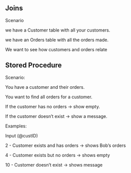 ## Joins 

Scenario 

we have a Customer table with all your customers. 

we have an Orders table with all the orders made. 

We want to see how customers and orders relate 

## Stored Procedure

Scenario:

You have a customer and their orders.

You want to find all orders for a customer.

If the customer has no orders → show empty.

If the customer doesn’t exist → show a message.

Examples:

Input (@custID)	

2 -	Customer exists and has orders → shows Bob’s orders

4	- Customer exists but no orders → shows empty

10 -	Customer doesn’t exist → shows message

